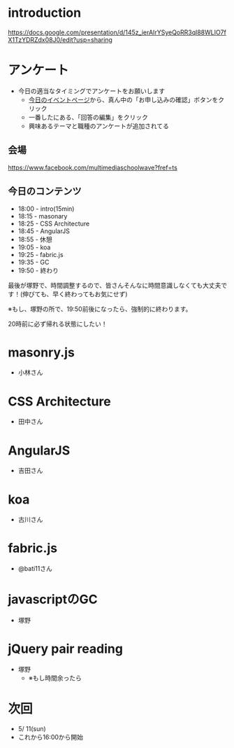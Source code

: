 # introduction

https://docs.google.com/presentation/d/145z_ierAIrYSyeQoRR3ql88WLIO7fX1TzYDRZdx08J0/edit?usp=sharing

# アンケート

- 今日の適当なタイミングでアンケートをお願いします
    - [今日のイベントページ](http://jscafe.doorkeeper.jp/events/8772)から、真ん中の「お申し込みの確認」ボタンをクリック
    - 一番したにある、「回答の編集」をクリック
    - 興味あるテーマと職種のアンケートが追加されてる

## 会場

https://www.facebook.com/multimediaschoolwave?fref=ts

## 今日のコンテンツ

- 18:00 - intro(15min)
- 18:15 - masonary
- 18:25 - CSS Architecture
- 18:45 - AngularJS
- 18:55 - 休憩
- 19:05 - koa
- 19:25 - fabric.js
- 19:35 - GC
- 19:50 - 終わり

最後が塚野で、時間調整するので、皆さんそんなに時間意識しなくても大丈夫です！(伸びても、早く終わってもお気にせず)

※もし、塚野の所で、19:50前後になったら、強制的に終わります。

20時前に必ず帰れる状態にしたい！


# masonry.js

- 小林さん

# CSS Architecture

- 田中さん


# AngularJS

- 吉田さん

# koa

- 古川さん

# fabric.js

- @bati11さん

# javascriptのGC

- 塚野

# jQuery pair reading

- 塚野
    - ※もし時間余ったら

# 次回

- 5/ 11(sun)
- これから16:00から開始

